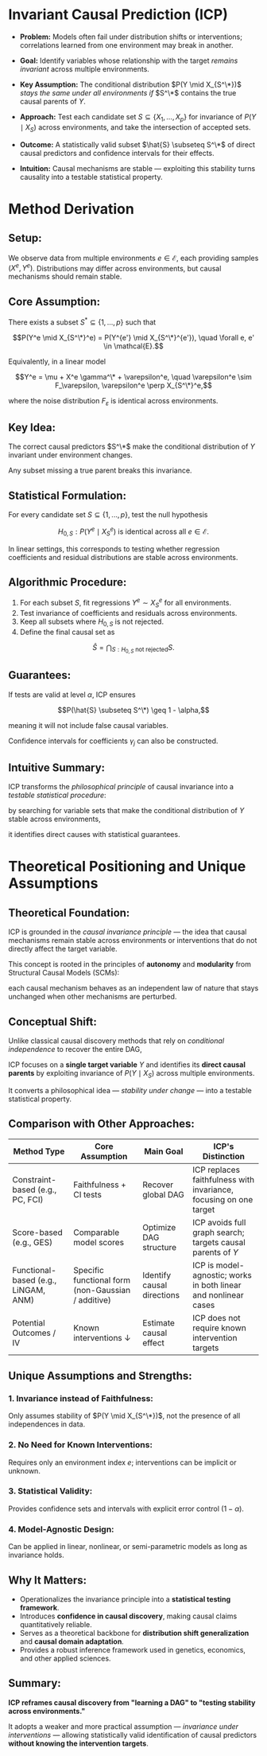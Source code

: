 # Invariant Causal Prediction (ICP)

- **Problem:** Models often fail under distribution shifts or interventions; correlations learned from one environment may break in another.

- **Goal:** Identify variables whose relationship with the target *remains invariant* across multiple environments.

- **Key Assumption:** The conditional distribution $P(Y \mid X_{S^\*})$ *stays the same under all environments if* $S^\*$ contains the true causal parents of $Y$.

- **Approach:** Test each candidate set $S \subseteq \{X_1, \ldots, X_p\}$ for invariance of $P(Y \mid X_S)$ across environments, and take the intersection of accepted sets.

- **Outcome:** A statistically valid subset $\hat{S} \subseteq S^\*$ of direct causal predictors and confidence intervals for their effects.

- **Intuition:** Causal mechanisms are stable — exploiting this stability turns causality into a testable statistical property.

# Method Derivation

## Setup:
We observe data from multiple environments $e \in \mathcal{E}$, each providing samples $(X^e, Y^e)$.
Distributions may differ across environments, but causal mechanisms should remain stable.

## Core Assumption:
There exists a subset $S^* \subseteq \{1, ..., p\}$ such that

$$P(Y^e \mid X_{S^\*}^e) = P(Y^{e'} \mid X_{S^\*}^{e'}), \quad \forall e, e' \in \mathcal{E}.$$

Equivalently, in a linear model

$$Y^e = \mu + X^e \gamma^\* + \varepsilon^e, \quad \varepsilon^e \sim F_\varepsilon, \varepsilon^e \perp X_{S^\*}^e,$$

where the noise distribution $F_\varepsilon$ is identical across environments.

## Key Idea:
The correct causal predictors $S^\*$ make the conditional distribution of $Y$ invariant under environment changes.

Any subset missing a true parent breaks this invariance.

## Statistical Formulation:
For every candidate set $S \subseteq \{1, ..., p\}$, test the null hypothesis

$$H_{0,S}: P(Y^e \mid X_S^e) \text{ is identical across all } e \in \mathcal{E}.$$

In linear settings, this corresponds to testing whether regression coefficients and residual distributions are stable across environments.

## Algorithmic Procedure:
1. For each subset $S$, fit regressions $Y^e \sim X_S^e$ for all environments.
2. Test invariance of coefficients and residuals across environments.
3. Keep all subsets where $H_{0,S}$ is not rejected.
4. Define the final causal set as

$$\hat{S} = \bigcap_{S: H_{0,S} \text{ not rejected}} S.$$

## Guarantees:
If tests are valid at level $\alpha$, ICP ensures

$$P(\hat{S} \subseteq S^\*) \geq 1 - \alpha,$$

meaning it will not include false causal variables.

Confidence intervals for coefficients $\gamma_j$ can also be constructed.

## Intuitive Summary:
ICP transforms the *philosophical principle* of causal invariance into a *testable statistical procedure*:

by searching for variable sets that make the conditional distribution of $Y$ stable across environments,

it identifies direct causes with statistical guarantees.

# Theoretical Positioning and Unique Assumptions

## Theoretical Foundation:

ICP is grounded in the *causal invariance principle* — the idea that causal mechanisms remain stable across environments or interventions that do not directly affect the target variable.

This concept is rooted in the principles of **autonomy** and **modularity** from Structural Causal Models (SCMs):

each causal mechanism behaves as an independent law of nature that stays unchanged when other mechanisms are perturbed.

## Conceptual Shift:

Unlike classical causal discovery methods that rely on *conditional independence* to recover the entire DAG,

ICP focuses on a **single target variable** $Y$ and identifies its **direct causal parents** by exploiting invariance of $P(Y \mid X_S)$ across multiple environments.

It converts a philosophical idea — *stability under change* — into a testable statistical property.

## Comparison with Other Approaches:

| Method Type | Core Assumption | Main Goal | ICP's Distinction |
|-------------|-----------------|-----------|-------------------|
| Constraint-based (e.g., PC, FCI) | Faithfulness + CI tests | Recover global DAG | ICP replaces faithfulness with invariance, focusing on one target |
| Score-based (e.g., GES) | Comparable model scores | Optimize DAG structure | ICP avoids full graph search; targets causal parents of $Y$ |
| Functional-based (e.g., LiNGAM, ANM) | Specific functional form (non-Gaussian / additive) | Identify causal directions | ICP is model-agnostic; works in both linear and nonlinear cases |
| Potential Outcomes / IV | Known interventions ↓ | Estimate causal effect | ICP does not require known intervention targets |

## Unique Assumptions and Strengths:

### 1. Invariance instead of Faithfulness:

Only assumes stability of $P(Y \mid X_{S^\*})$, not the presence of all independences in data.

### 2. No Need for Known Interventions:

Requires only an environment index $e$; interventions can be implicit or unknown.

### 3. Statistical Validity:

Provides confidence sets and intervals with explicit error control $(1 - \alpha)$.

### 4. Model-Agnostic Design:

Can be applied in linear, nonlinear, or semi-parametric models as long as invariance holds.

## Why It Matters:

- Operationalizes the invariance principle into a **statistical testing framework**.
- Introduces **confidence in causal discovery**, making causal claims quantitatively reliable.
- Serves as a theoretical backbone for **distribution shift generalization** and **causal domain adaptation**.
- Provides a robust inference framework used in genetics, economics, and other applied sciences.

## Summary:

**ICP reframes causal discovery from "learning a DAG" to "testing stability across environments."**

It adopts a weaker and more practical assumption — *invariance under interventions* — allowing statistically valid identification of causal predictors **without knowing the intervention targets**.

